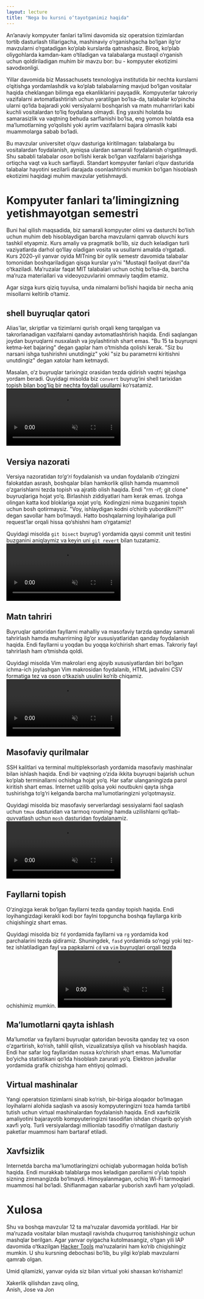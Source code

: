 ```yaml
---
layout: lecture
title: "Nega bu kursni o‘tayotganimiz haqida"
---
```


An’anaviy kompyuter fanlari ta’limi davomida siz operatsion tizimlardan tortib dasturlash tillarigacha, mashinaviy o‘rganishgacha bo‘lgan ilg‘or mavzularni o‘rgatadigan ko‘plab kurslarda qatnashasiz. Biroq, ko‘plab oliygohlarda kamdan-kam o‘tiladigan va talabalarga mustaqil o‘rganish uchun qoldiriladigan muhim bir mavzu bor: bu - kompyuter ekotizimi savodxonligi.

Yillar davomida biz Massachusets texnologiya institutida bir nechta kurslarni o‘qitishga yordamlashdik va ko‘plab talabalarning mavjud bo‘lgan vositalar haqida cheklangan bilimga ega ekanliklarini payqadik. Kompyuterlar takroriy vazifalarni avtomatlashtirish uchun yaratilgan bo‘lsa-da, talabalar ko‘pincha ularni qo‘lda bajaradi yoki versiyalarni boshqarish va matn muharrirlari kabi kuchli vositalardan to‘liq foydalana olmaydi. Eng yaxshi holatda bu samarasizlik va vaqtning behuda sarflanishi bo‘lsa, eng yomon holatda esa ma’lumotlarning yo‘qolishi yoki ayrim vazifalarni bajara olmaslik kabi muammolarga sabab bo‘ladi.

Bu mavzular universitet o‘quv dasturiga kiritilmagan: talabalarga bu vositalardan foydalanish, ayniqsa ulardan samarali foydalanish o‘rgatilmaydi. Shu sababli talabalar _oson_ bo‘lishi kerak bo‘lgan vazifalarni bajarishga ortiqcha vaqt va kuch sarflaydi. Standart kompyuter fanlari o‘quv dasturida talabalar hayotini sezilarli darajada osonlashtirishi mumkin bo‘lgan hisoblash ekotizimi haqidagi muhim mavzular yetishmaydi.

# Kompyuter fanlari ta’limingizning yetishmayotgan semestri

Buni hal qilish maqsadida, biz samarali kompyuter olimi va dasturchi bo‘lish uchun muhim deb hisoblaydigan barcha mavzularni qamrab oluvchi kurs tashkil etyapmiz. Kurs amaliy va pragmatik bo‘lib, siz duch keladigan turli vaziyatlarda darhol qo‘llay oladigan vosita va usullarni amalda o‘rgatadi. Kurs 2020-yil yanvar oyida MITning bir oylik semestr davomida talabalar tomonidan boshqariladigan qisqa kurslar ya’ni "Mustaqil faoliyat davri"da o‘tkaziladi. Ma’ruzalar faqat MIT talabalari uchun ochiq bo‘lsa-da, barcha ma’ruza materiallari va videoyozuvlarini ommaviy taqdim etamiz.

Agar sizga kurs qiziq tuyulsa, unda nimalarni bo‘lishi haqida bir necha aniq misollarni keltirib o‘tamiz.

## shell buyruqlar qatori

Alias'lar, skriptlar va tizimlarni qurish orqali keng tarqalgan va takrorlanadigan vazifalarni qanday avtomatlashtirish haqida. Endi saqlangan joydan buyruqlarni nusxalash va joylashtirish shart emas. "Bu 15 ta buyruqni ketma-ket bajaring" degan gaplar ham o‘tmishda qolishi kerak. "Siz bu narsani ishga tushirishni unutdingiz" yoki "siz bu parametrni kiritishni unutdingiz" degan xatolar ham ketmaydi.

Masalan, o‘z buyruqlar tarixingiz orasidan tezda qidirish vaqtni tejashga yordam beradi. Quyidagi misolda biz `convert` buyrug‘ini shell tarixidan topish bilan bog‘liq bir nechta foydali usullarni ko‘rsatamiz.
<video autoplay="autoplay" loop="loop" controls muted playsinline  oncontextmenu="return false;"  preload="auto"  class="demo">
  <source src="/static/media/demos/history.mp4" type="video/mp4">
</video>

## Versiya nazorati

Versiya nazoratidan _to‘g‘ri_ foydalanish va undan foydalanib o‘zingizni falokatdan asrash, boshqalar bilan hamkorlik qilish hamda muammoli o‘zgarishlarni tezda topish va ajratib olish haqida. Endi "rm -rf; git clone" buyruqlariga hojat yo‘q. Birlashish ziddiyatlari ham kerak emas. Izohga olingan katta kod bloklariga xojat yo‘q. Kodingizni nima buzganini topish uchun bosh qotirmaysiz. "Voy, ishlaydigan kodni o‘chirib yubordikmi?!" degan savollar ham bo‘lmaydi. Hatto boshqalarning loyihalariga pull request’lar orqali hissa qo‘shishni ham o‘rgatamiz!

Quyidagi misolda `git bisect` buyrug‘i yordamida qaysi commit unit testini buzganini aniqlaymiz va keyin uni `git revert` bilan tuzatamiz.
<video autoplay="autoplay" loop="loop" controls muted playsinline  oncontextmenu="return false;"  preload="auto"  class="demo">
  <source src="/static/media/demos/git.mp4" type="video/mp4">
</video>

## Matn tahriri

Buyruqlar qatoridan fayllarni mahalliy va masofaviy tarzda qanday samarali tahrirlash hamda muharrirning ilg‘or xususiyatlaridan qanday foydalanish haqida. Endi fayllarni u yoqdan bu yoqqa ko‘chirish shart emas. Takroriy fayl tahrirlash ham o‘tmishda qoldi.

Quyidagi misolda Vim makrolari eng ajoyib xususiyatlardan biri bo‘lgan ichma-ich joylashgan Vim makrosidan foydalanib, HTML jadvalini CSV formatiga tez va oson o‘tkazish usulini ko‘rib chiqamiz.
<video autoplay="autoplay" loop="loop" controls muted playsinline  oncontextmenu="return false;"  preload="auto"  class="demo">
  <source src="/static/media/demos/vim.mp4" type="video/mp4">
</video>

## Masofaviy qurilmalar

SSH kalitlari va terminal multipleksorlash yordamida masofaviy mashinalar bilan ishlash haqida. Endi bir vaqtning o‘zida ikkita buyruqni bajarish uchun ko‘plab terminallarni ochishga hojat yo‘q. Har safar ulanganingizda parol kiritish shart emas. Internet uzilib qolsa yoki noutbukni qayta ishga tushirishga to‘g‘ri kelganda barcha ma’lumotlaringizni yo‘qotmaysiz.

Quyidagi misolda biz masofaviy serverlardagi sessiyalarni faol saqlash uchun `tmux` dasturidan va tarmoq roumingi hamda uzilishlarni qo‘llab-quvvatlash uchun `mosh` dasturidan foydalanamiz.
<video autoplay="autoplay" loop="loop" controls muted playsinline  oncontextmenu="return false;"  preload="auto"  class="demo">
  <source src="/static/media/demos/ssh.mp4" type="video/mp4">
</video>

## Fayllarni topish

O‘zingizga kerak bo‘lgan fayllarni tezda qanday topish haqida. Endi loyihangizdagi kerakli kodi bor faylni topguncha boshqa fayllarga kirib chiqishingiz shart emas.

Quyidagi misolda biz `fd` yordamida fayllarni va `rg` yordamida kod parchalarini tezda qidiramiz. Shuningdek, `fasd` yordamida so‘nggi yoki tez-tez ishlatiladigan fayl va papkalarni `cd` va `vim` buyruqlari orqali tezda ochishimiz mumkin.
<video autoplay="autoplay" loop="loop" controls muted playsinline  oncontextmenu="return false;"  preload="auto"  class="demo">
  <source src="/static/media/demos/find.mp4" type="video/mp4">
</video>

## Ma’lumotlarni qayta ishlash

Ma’lumotlar va fayllarni buyruqlar qatoridan bevosita qanday tez va oson o‘zgartirish, ko‘rish, tahlil qilish, vizualizatsiya qilish va hisoblash haqida. Endi har safar log fayllaridan nusxa ko‘chirish shart emas. Ma’lumotlar bo‘yicha statistikani qo‘lda hisoblash zarurati yo‘q. Elektron jadvallar yordamida grafik chizishga ham ehtiyoj qolmadi.

## Virtual mashinalar

Yangi operatsion tizimlarni sinab ko‘rish, bir-biriga aloqador bo‘lmagan loyihalarni alohida saqlash va asosiy kompyuteringizni toza hamda tartibli tutish uchun virtual mashinalardan foydalanish haqida. Endi xavfsizlik amaliyotini bajarayotib kompyuteringizni tasodifan ishdan chiqarib qo‘yish xavfi yo‘q. Turli versiyalardagi millionlab tasodifiy o‘rnatilgan dasturiy paketlar muammosi ham bartaraf etiladi.

## Xavfsizlik

Internetda barcha ma'lumotlaringizni ochiqlab yubormagan holda bo‘lish haqida. Endi murakkab talablarga mos keladigan parollarni o‘ylab topish sizning zimmangizda bo‘lmaydi. Himoyalanmagan, ochiq Wi-Fi tarmoqlari muammosi hal bo‘ladi. Shiflanmagan xabarlar yuborish xavfi ham yo‘qoladi.

# Xulosa

Shu va boshqa mavzular 12 ta ma’ruzalar davomida yoritiladi. Har bir ma’ruzada vositalar bilan mustaqil ravishda chuqurroq tanishishingiz uchun mashqlar berilgan. Agar yanvar oyigacha kutolmasangiz, o‘tgan yili IAP davomida o‘tkazilgan [Hacker Tools](https://hacker-tools.github.io/lectures/) ma’ruzalarini ham ko‘rib chiqishingiz mumkin. U shu kursning debochasi bo‘lib, bu yilgi ko‘plab mavzularni qamrab olgan.

Umid qilamizki, yanvar oyida siz bilan virtual yoki shaxsan ko‘rishamiz!

Xakerlik qilishdan zavq oling,<br>
Anish, Jose va Jon
